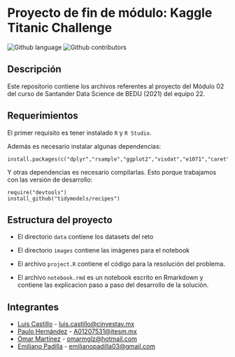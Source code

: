 # Proyecto de fin de módulo: Kaggle Titanic Challenge

![Github language](https://img.shields.io/badge/language-r-blue) ![Github contributors](https://img.shields.io/github/contributors/nobaluis/bedu-r-project)

## Descripción

Este repositorio contiene los archivos referentes al proyecto del Módulo 02 del curso de Santander Data Science de BEDU (2021) del equipo 22.

## Requerimientos

El primer requisito es tener instalado `R` y `R Studio`.

Además es necesario instalar algunas dependencias:

    install.packages(c("dplyr","rsample","ggplot2","visdat","e1071","caret","kernlab","mlbench"))

Y otras dependencias es necesario compilarlas. Esto porque trabajamos con las versión de desarrollo:

    require("devtools")
    install_github("tidymodels/recipes")

## Estructura del proyecto

-   El directorio `data` contiene los datasets del reto

-   El directorio `images` contiene las imágenes para el notebook

-   El archivo `project.R` contiene el código para la resolución del problema.

-   El archivo `notebook.rmd` es un notebook escrito en Rmarkdown y contiene las explicacion paso a paso del desarrollo de la solución.

## Integrantes

-   [Luis Castillo](https://github.com/nobaluis) - [luis.castillo\@cinvestav.mx](mailto:luis.castillo@cinvestav.mx)
-   [Paulo Hernández](https://github.com/PauloHJ) - [A01207531\@itesm.mx](mailto:A01207531@itesm.mx)
-   [Omar Martínez](https://github.com/omarmglz89) - [omarmglz\@hotmail.com](mailto:omarmglz@hotmail.com)
-   [Emiliano Padilla](https://github.com/ephetpv) - [emilianopadilla03\@gmail.com](mailto:emilianopadilla03@gmail.com)
